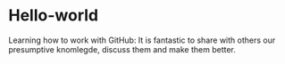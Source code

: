 # Hello-world
Learning how to work with GitHub: It is fantastic to share with others our presumptive knomlegde, discuss them and make them better.
